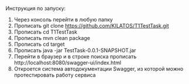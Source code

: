 Инструкция по запуску:
1) Через консоль перейти в любую папку
2) Прописать git clone https://github.com/KILATOS/T1TestTask.git
3) Прописать cd T1TestTask
4) Прописать mvn clean package
5) Прописать cd target
6) Прописать java -jar TestTask-0.0.1-SNAPSHOT.jar
7) Перейти в браузер и в строке поиска прописать http://localhost:8080/swagger-ui/index.html
8) Откроется система автодокументации Swagger, из которой можно протестировать работу сервиса 
